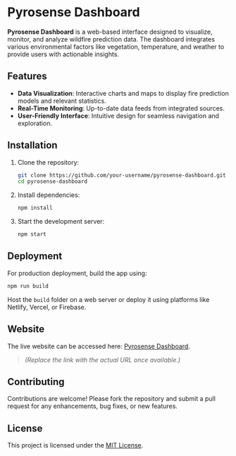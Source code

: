 
# Pyrosense Dashboard  

**Pyrosense Dashboard** is a web-based interface designed to visualize, monitor, and analyze wildfire prediction data. The dashboard integrates various environmental factors like vegetation, temperature, and weather to provide users with actionable insights.  

## Features  

- **Data Visualization**: Interactive charts and maps to display fire prediction models and relevant statistics.  
- **Real-Time Monitoring**: Up-to-date data feeds from integrated sources.  
- **User-Friendly Interface**: Intuitive design for seamless navigation and exploration.  

## Installation  

1. Clone the repository:  
   ```bash  
   git clone https://github.com/your-username/pyrosense-dashboard.git  
   cd pyrosense-dashboard  
   ```  
2. Install dependencies:  
   ```bash  
   npm install  
   ```  
3. Start the development server:  
   ```bash  
   npm start  
   ```  

## Deployment  

For production deployment, build the app using:  
```bash  
npm run build  
```  
Host the `build` folder on a web server or deploy it using platforms like Netlify, Vercel, or Firebase.  

## Website  

The live website can be accessed here: [Pyrosense Dashboard](https://your-website-link.com).  

> *(Replace the link with the actual URL once available.)*  

## Contributing  

Contributions are welcome! Please fork the repository and submit a pull request for any enhancements, bug fixes, or new features.  

## License  

This project is licensed under the [MIT License](LICENSE).  
